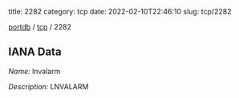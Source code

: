 title: 2282
category: tcp
date: 2022-02-10T22:46:10
slug: tcp/2282

[portdb](/) / [tcp](/category/tcp.html) / 2282


## IANA Data

_Name:_ lnvalarm

_Description:_ LNVALARM

